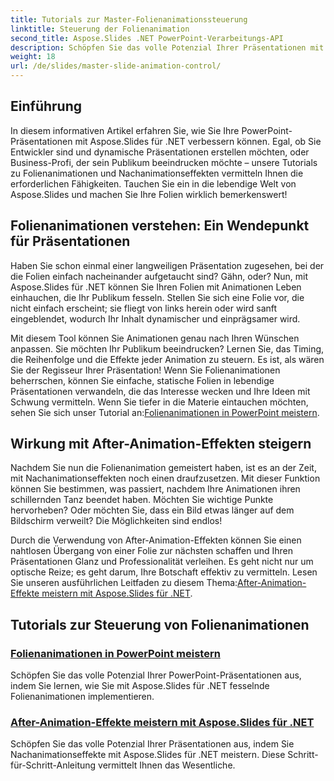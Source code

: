 ```yaml
---
title: Tutorials zur Master-Folienanimationssteuerung
linktitle: Steuerung der Folienanimation
second_title: Aspose.Slides .NET PowerPoint-Verarbeitungs-API
description: Schöpfen Sie das volle Potenzial Ihrer Präsentationen mit diesen umfassenden Aspose.Slides-Tutorials für .NET zu Folienanimationen und Nachanimationseffekten.
weight: 18
url: /de/slides/master-slide-animation-control/
---
```

## Einführung

In diesem informativen Artikel erfahren Sie, wie Sie Ihre PowerPoint-Präsentationen mit Aspose.Slides für .NET verbessern können. Egal, ob Sie Entwickler sind und dynamische Präsentationen erstellen möchten, oder Business-Profi, der sein Publikum beeindrucken möchte – unsere Tutorials zu Folienanimationen und Nachanimationseffekten vermitteln Ihnen die erforderlichen Fähigkeiten. Tauchen Sie ein in die lebendige Welt von Aspose.Slides und machen Sie Ihre Folien wirklich bemerkenswert!


## Folienanimationen verstehen: Ein Wendepunkt für Präsentationen

Haben Sie schon einmal einer langweiligen Präsentation zugesehen, bei der die Folien einfach nacheinander aufgetaucht sind? Gähn, oder? Nun, mit Aspose.Slides für .NET können Sie Ihren Folien mit Animationen Leben einhauchen, die Ihr Publikum fesseln. Stellen Sie sich eine Folie vor, die nicht einfach erscheint; sie fliegt von links herein oder wird sanft eingeblendet, wodurch Ihr Inhalt dynamischer und einprägsamer wird. 

Mit diesem Tool können Sie Animationen genau nach Ihren Wünschen anpassen. Sie möchten Ihr Publikum beeindrucken? Lernen Sie, das Timing, die Reihenfolge und die Effekte jeder Animation zu steuern. Es ist, als wären Sie der Regisseur Ihrer Präsentation! Wenn Sie Folienanimationen beherrschen, können Sie einfache, statische Folien in lebendige Präsentationen verwandeln, die das Interesse wecken und Ihre Ideen mit Schwung vermitteln. Wenn Sie tiefer in die Materie eintauchen möchten, sehen Sie sich unser Tutorial an:[Folienanimationen in PowerPoint meistern](./slide-animation-in-power-point/).

## Wirkung mit After-Animation-Effekten steigern

Nachdem Sie nun die Folienanimation gemeistert haben, ist es an der Zeit, mit Nachanimationseffekten noch einen draufzusetzen. Mit dieser Funktion können Sie bestimmen, was passiert, nachdem Ihre Animationen ihren schillernden Tanz beendet haben. Möchten Sie wichtige Punkte hervorheben? Oder möchten Sie, dass ein Bild etwas länger auf dem Bildschirm verweilt? Die Möglichkeiten sind endlos!

Durch die Verwendung von After-Animation-Effekten können Sie einen nahtlosen Übergang von einer Folie zur nächsten schaffen und Ihren Präsentationen Glanz und Professionalität verleihen. Es geht nicht nur um optische Reize; es geht darum, Ihre Botschaft effektiv zu vermitteln. Lesen Sie unseren ausführlichen Leitfaden zu diesem Thema:[After-Animation-Effekte meistern mit Aspose.Slides für .NET](./control-after-animation-effects/). 

## Tutorials zur Steuerung von Folienanimationen
### [Folienanimationen in PowerPoint meistern](./slide-animation-in-power-point/)
Schöpfen Sie das volle Potenzial Ihrer PowerPoint-Präsentationen aus, indem Sie lernen, wie Sie mit Aspose.Slides für .NET fesselnde Folienanimationen implementieren.
### [After-Animation-Effekte meistern mit Aspose.Slides für .NET](./control-after-animation-effects/)
Schöpfen Sie das volle Potenzial Ihrer Präsentationen aus, indem Sie Nachanimationseffekte mit Aspose.Slides für .NET meistern. Diese Schritt-für-Schritt-Anleitung vermittelt Ihnen das Wesentliche.